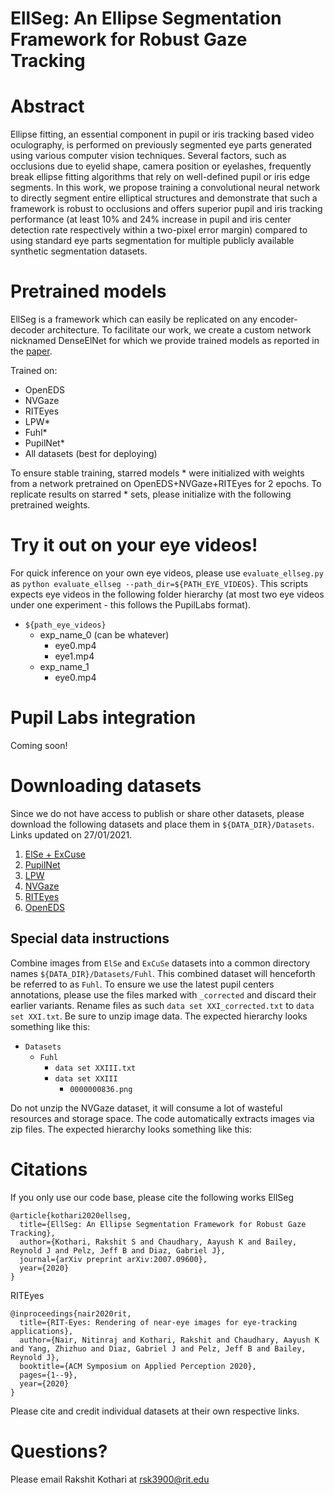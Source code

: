 # EllSeg: An Ellipse Segmentation Framework for Robust Gaze Tracking

# Abstract
Ellipse fitting, an essential component in pupil or iris tracking based video oculography, is performed on previously segmented eye parts generated using various computer vision techniques. Several factors, such as occlusions due to eyelid shape, camera position or eyelashes, frequently break ellipse fitting algorithms that rely on well-defined pupil or iris edge segments. In this work, we propose training a convolutional neural network to directly segment entire elliptical structures and demonstrate that such a framework is robust to occlusions and offers superior pupil and iris tracking performance (at least 10$\%$ and 24$\%$ increase in pupil and iris center detection rate respectively within a two-pixel error margin) compared to using standard eye parts segmentation for multiple publicly available synthetic segmentation datasets.

# Pretrained models
EllSeg is a framework which can easily be replicated on any encoder-decoder architecture. To facilitate our work, we create a custom network nicknamed DenseElNet for which we provide trained models as reported in the [paper](https://arxiv.org/abs/2007.09600).

Trained on:
- OpenEDS
- NVGaze
- RITEyes
- LPW*
- Fuhl*
- PupilNet*
- All datasets (best for deploying)

To ensure stable training, starred models * were initialized with weights from a network pretrained on OpenEDS+NVGaze+RITEyes for 2 epochs. To replicate results on starred * sets,  please initialize with the following pretrained weights.

# Try it out on your eye videos!
For quick inference on your own eye videos, please use `evaluate_ellseg.py` as `python evaluate_ellseg --path_dir=${PATH_EYE_VIDEOS}`. This scripts expects eye videos in the following folder hierarchy (at most two eye videos under one experiment - this follows the PupilLabs format).
- `${path_eye_videos}`
	- exp_name_0 (can be whatever)
		- eye0.mp4
		- eye1.mp4
	- exp_name_1
		- eye0.mp4

# Pupil Labs integration
Coming soon! 

# Downloading datasets

Since we do not have access to publish or share other datasets, please download the following datasets and place them in `${DATA_DIR}/Datasets`. Links updated on 27/01/2021.
1. [ElSe + ExCuse](https://atreus.informatik.uni-tuebingen.de/seafile/d/8e2ab8c3fdd444e1a135/?p=%2Fdatasets-head-mounted&mode=list)
2. [PupilNet](https://atreus.informatik.uni-tuebingen.de/seafile/d/8e2ab8c3fdd444e1a135/?p=%2Fdatasets-head-mounted&mode=list)
3. [LPW](https://www.mpi-inf.mpg.de/departments/computer-vision-and-machine-learning/research/gaze-based-human-computer-interaction/labelled-pupils-in-the-wild-lpw/)
4.  [NVGaze](https://sites.google.com/nvidia.com/nvgaze)
5. [RITEyes](https://cs.rit.edu/~cgaplab/RIT-Eyes/)
6. [OpenEDS](https://research.fb.com/programs/openeds-challenge)

## Special data instructions
Combine images from `ElSe` and `ExCuSe` datasets into a common directory names `${DATA_DIR}/Datasets/Fuhl`. This combined dataset will henceforth be referred to as `Fuhl`. To ensure we use the latest pupil centers annotations, please use the files marked with `_corrected` and discard their earlier variants. Rename files as such `data set XXI_corrected.txt` to `data set XXI.txt`. Be sure to unzip image data. The expected hierarchy looks something like this:
- `Datasets`
	- `Fuhl`
		- `data set XXIII.txt`
		- `data set XXIII`
			- `0000000836.png`

Do not unzip the NVGaze dataset, it will consume a lot of wasteful resources and storage space. The code automatically extracts images via zip files. The expected hierarchy looks something like this:

# Citations
If you only use our code base, please cite the following works
EllSeg 
```
@article{kothari2020ellseg,
  title={EllSeg: An Ellipse Segmentation Framework for Robust Gaze Tracking},
  author={Kothari, Rakshit S and Chaudhary, Aayush K and Bailey, Reynold J and Pelz, Jeff B and Diaz, Gabriel J},
  journal={arXiv preprint arXiv:2007.09600},
  year={2020}
}
```
RITEyes
```
@inproceedings{nair2020rit,
  title={RIT-Eyes: Rendering of near-eye images for eye-tracking applications},
  author={Nair, Nitinraj and Kothari, Rakshit and Chaudhary, Aayush K and Yang, Zhizhuo and Diaz, Gabriel J and Pelz, Jeff B and Bailey, Reynold J},
  booktitle={ACM Symposium on Applied Perception 2020},
  pages={1--9},
  year={2020}
}
```
Please cite and credit individual datasets at their own respective links.

# Questions?
Please email Rakshit Kothari at rsk3900@rit.edu


